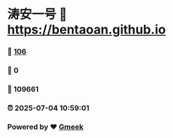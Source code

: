# 涛安一号 :link: https://bentaoan.github.io 
### :page_facing_up: [106](https://bentaoan.github.io/tag.html) 
### :speech_balloon: 0 
### :hibiscus: 109661 
### :alarm_clock: 2025-07-04 10:59:01 
### Powered by :heart: [Gmeek](https://github.com/Meekdai/Gmeek)
